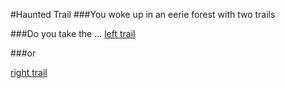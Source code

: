 #Haunted Trail 
###You woke up in an eerie forest with two trails

###Do you take the ...
[left trail](found-corpse.md])  

###or

[right trail](chased-by-zombies)